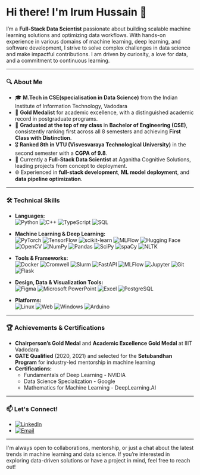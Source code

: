 # Hi there! I'm Irum Hussain 👋

I’m a **Full-Stack Data Scientist** passionate about building scalable machine learning solutions and optimizing data workflows. With hands-on experience in various domains of machine learning, deep learning, and software development, I strive to solve complex challenges in data science and make impactful contributions. I am driven by curiosity, a love for data, and a commitment to continuous learning.

---

### 🔍 About Me
- 🎓 **M.Tech in CSE(specialisation in Data Science)** from the Indian Institute of Information Technology, Vadodara
- 🏅 **Gold Medalist** for academic excellence, with a distinguished academic record in postgraduate programs.
- 🥇 **Graduated at the top of my class** in **Bachelor of Engineering (CSE)**, consistently ranking first across all 8 semesters and achieving **First Class with Distinction**.
- 🎖️ **Ranked 8th in VTU (Visvesvaraya Technological University)** in the second semester with a **CGPA of 9.8**.
- 💼 Currently a **Full-Stack Data Scientist** at Aganitha Cognitive Solutions, leading projects from concept to deployment.
- 🌐 Experienced in **full-stack development**, **ML model deployment**, and **data pipeline optimization**.

---


### 🛠️ Technical Skills

- **Languages:**  
  ![Python](https://img.shields.io/badge/Python-3776AB?style=flat&logo=python&logoColor=white)
  ![C++](https://img.shields.io/badge/C++-00599C?style=flat&logo=c%2B%2B&logoColor=white)
  ![TypeScript](https://img.shields.io/badge/TypeScript-007ACC?style=flat&logo=typescript&logoColor=white)
  ![SQL](https://img.shields.io/badge/SQL-316192?style=flat&logo=postgresql&logoColor=white)

- **Machine Learning & Deep Learning:**  
  ![PyTorch](https://img.shields.io/badge/PyTorch-EE4C2C?style=flat&logo=pytorch&logoColor=white)
  ![TensorFlow](https://img.shields.io/badge/TensorFlow-FF6F00?style=flat&logo=tensorflow&logoColor=white)
  ![scikit-learn](https://img.shields.io/badge/scikit--learn-F7931E?style=flat&logo=scikit-learn&logoColor=white)
  ![MLFlow](https://img.shields.io/badge/MLFlow-0194E2?style=flat&logo=mlflow&logoColor=white)
  ![Hugging Face](https://img.shields.io/badge/Hugging_Face-FFD700?style=flat&logo=huggingface&logoColor=black)
  ![OpenCV](https://img.shields.io/badge/OpenCV-5C3EE8?style=flat&logo=opencv&logoColor=white)
  ![NumPy](https://img.shields.io/badge/NumPy-013243?style=flat&logo=numpy&logoColor=white)
  ![Pandas](https://img.shields.io/badge/Pandas-150458?style=flat&logo=pandas&logoColor=white)
  ![SciPy](https://img.shields.io/badge/SciPy-8CAAE6?style=flat&logo=scipy&logoColor=white)
  ![spaCy](https://img.shields.io/badge/spaCy-09A3D5?style=flat&logo=spacy&logoColor=white)
  ![NLTK](https://img.shields.io/badge/NLTK-02324B?style=flat&logo=nltk&logoColor=white)

- **Tools & Frameworks:**  
  ![Docker](https://img.shields.io/badge/Docker-2496ED?style=flat&logo=docker&logoColor=white)
  ![Cromwell](https://img.shields.io/badge/Cromwell-4A4A55?style=flat&logo=google-cloud&logoColor=white)
  ![Slurm](https://img.shields.io/badge/Slurm-3776AB?style=flat&logo=slurm&logoColor=white)
  ![FastAPI](https://img.shields.io/badge/FastAPI-009688?style=flat&logo=fastapi&logoColor=white)
  ![MLFlow](https://img.shields.io/badge/MLFlow-0194E2?style=flat&logo=mlflow&logoColor=white)
  ![Jupyter](https://img.shields.io/badge/Jupyter-F37626?style=flat&logo=jupyter&logoColor=white)
  ![Git](https://img.shields.io/badge/Git-F05032?style=flat&logo=git&logoColor=white)
  ![Flask](https://img.shields.io/badge/Flask-000000?style=flat&logo=flask&logoColor=white)
 
- **Design, Data & Visualization Tools:**  
  ![Figma](https://img.shields.io/badge/Figma-F24E1E?style=flat&logo=figma&logoColor=white)
  ![Microsoft PowerPoint](https://img.shields.io/badge/PowerPoint-B7472A?style=flat&logo=microsoft-powerpoint&logoColor=white) 
  ![Excel](https://img.shields.io/badge/Microsoft_Excel-217346?style=flat&logo=microsoft-excel&logoColor=white)
  ![PostgreSQL](https://img.shields.io/badge/PostgreSQL-336791?style=flat&logo=postgresql&logoColor=white)

- **Platforms:**  
  ![Linux](https://img.shields.io/badge/Linux-FCC624?style=flat&logo=linux&logoColor=black)
  ![Web](https://img.shields.io/badge/Web-333333?style=flat&logo=web&logoColor=white)
  ![Windows](https://img.shields.io/badge/Windows-0078D6?style=flat&logo=windows&logoColor=white)
  ![Arduino](https://img.shields.io/badge/Arduino-00979D?style=flat&logo=arduino&logoColor=white)

---

### 🏆 Achievements & Certifications
- **Chairperson’s Gold Medal** and **Academic Excellence Gold Medal** at IIIT Vadodara
- **GATE Qualified** (2020, 2021) and selected for the **Setubandhan Program** for industry-led mentorship in machine learning
- **Certifications:**  
  - Fundamentals of Deep Learning - NVIDIA  
  - Data Science Specialization - Google  
  - Mathematics for Machine Learning - DeepLearning.AI  

---

### 📫 Let's Connect!
- [![LinkedIn](https://img.shields.io/badge/LinkedIn-Irum_Hussain-blue?style=flat&logo=linkedin)](https://www.linkedin.com/in/irum-hussain-4b3957140/)
- [![Email](https://img.shields.io/badge/Email-hussainirum098%40gmail.com-red?style=flat&logo=gmail)](mailto:hussainirum098@gmail.com)

---

I'm always open to collaborations, mentorship, or just a chat about the latest trends in machine learning and data science. If you’re interested in exploring data-driven solutions or have a project in mind, feel free to reach out!


<!--
**irumh/irumh** is a ✨ _special_ ✨ repository because its `README.md` (this file) appears on your GitHub profile.

Here are some ideas to get you started:

- 🔭 I’m currently working on ...
- 🌱 I’m currently learning ...
- 👯 I’m looking to collaborate on ...
- 🤔 I’m looking for help with ...
- 💬 Ask me about ...
- 📫 How to reach me: ...
### 📈 Featured Projects
Here are some highlights of my work:

- **[Bankruptcy Prediction using Textual Data](#)**  
  A BERT-based model to predict corporate bankruptcy using 10-K disclosures, achieving a high AUC of 0.9.

- **[Antigen-Specific Antibody Design](#)**  
  Developed a diffusion-based generative model to enhance antibody design with 60% improved amino acid recovery and lower RMSD values.

- **[Personalized Course Recommendation System](#)**  
  Created a collaborative filtering system to recommend courses based on user behavior and preferences.

Explore more of my work in the pinned repositories below! 🔽

### 💼 Professional Experience
- **Full-Stack Data Scientist at Aganitha Cognitive Solutions**  
  Developing a new platform with a focus on product design, backend infrastructure, and UI alignment. Designed ML models and streamlined automation processes for antibody prediction and binding affinity, achieving significant efficiency and accuracy improvements.
  
- **Research Intern at the Indian Institute of Science, Bangalore**  
  Focused on analyzing stack usage in embedded applications, essential for ensuring functional safety and memory management in real-time systems.

---
- 😄 Pronouns: ...
- ⚡ Fun fact: ...
-->
